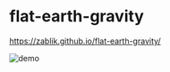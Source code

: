 # flat-earth-gravity

https://zablik.github.io/flat-earth-gravity/

![demo](https://i.imgur.com/XzhVI68.jpeg)

